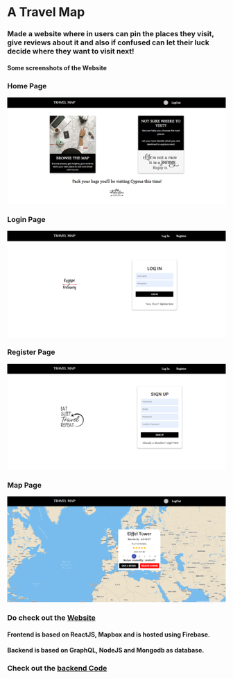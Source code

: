 # A Travel Map
### Made a website where in users can pin the places they visit, give reviews about it and also if confused can let their luck decide where they want to visit next!

#### Some screenshots of the Website

### Home Page

![ScreenShot of Home Page](https://github.com/Arsh-ak7/travel-map-frontend-graphql/blob/master/sample-images/travel-map-home.png)

### Login Page

![ScreenShot of Login Page](https://github.com/Arsh-ak7/travel-map-frontend-graphql/blob/master/sample-images/travel-map-login.png)

### Register Page

![ScreenShot of Register Page](https://github.com/Arsh-ak7/travel-map-frontend-graphql/blob/master/sample-images/travel-map-register.png)

### Map Page

![ScreenShot of Map Page](https://github.com/Arsh-ak7/travel-map-frontend-graphql/blob/master/sample-images/travel-map.png)

### Do check out the [Website](https://travel-log-951f7.web.app/)

#### Frontend is based on ReactJS, Mapbox and is hosted using Firebase.

#### Backend is based on GraphQL, NodeJS and Mongodb as database.

### Check out the [backend Code](https://github.com/Arsh-ak7/travel-map-backend-graphql)
